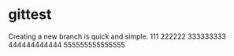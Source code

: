 gittest
=======
Creating a new branch is quick and simple.
111
222222
333333333
444444444444
555555555555555
